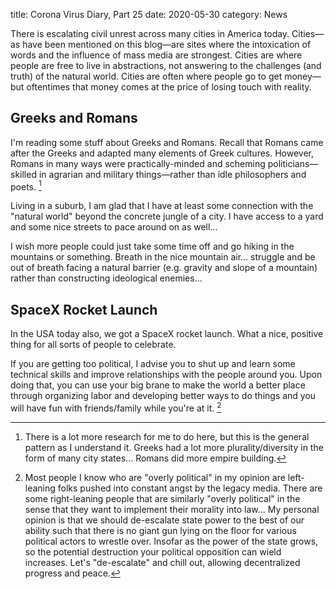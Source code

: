title: Corona Virus Diary, Part 25
date: 2020-05-30
category: News

There is escalating civil unrest across many cities in America today.
Cities&mdash;as have been mentioned on this blog&mdash;are sites where
the intoxication of words and the influence of mass media are
strongest. Cities are where people are free to live in abstractions,
not answering to the challenges (and truth) of the natural world.
Cities are often where people go to get money&mdash;but oftentimes
that money comes at the price of losing touch with reality.

Greeks and Romans
-----------------

I'm reading some stuff about Greeks and Romans. Recall that Romans
came after the Greeks and adapted many elements of Greek
cultures. However, Romans in many ways were practically-minded and
scheming politicians&mdash;skilled in agrarian and military
things&mdash;rather than idle philosophers and poets. [^1]

Living in a suburb, I am glad that I have at least some connection
with the "natural world" beyond the concrete jungle of a city. I have
access to a yard and some nice streets to pace around on as well...

I wish more people could just take some time off and go hiking in the
mountains or something. Breath in the nice mountain air... struggle
and be out of breath facing a natural barrier (e.g. gravity and slope
of a mountain) rather than constructing ideological enemies...

SpaceX Rocket Launch
--------------------

In the USA today also, we got a SpaceX rocket launch. What a nice,
positive thing for all sorts of people to celebrate.

If you are getting too political, I advise you to shut up and learn
some technical skills and improve relationships with the people around
you. Upon doing that, you can use your big brane to make the world a
better place through organizing labor and developing better ways to do
things and you will have fun with friends/family while you're at it. [^2]

[^1]: There is a lot more research for me to do here, but this is the
    general pattern as I understand it. Greeks had a lot more
    plurality/diversity in the form of many city states... Romans did
    more empire building.
[^2]: Most people I know who are "overly political" in my opinion are
    left-leaning folks pushed into constant angst by the legacy media.
    There are some right-leaning people that are similarly "overly
    political" in the sense that they want to implement their morality
    into law... My personal opinion is that we should de-escalate
    state power to the best of our ability such that there is no giant
    gun lying on the floor for various political actors to wrestle
    over. Insofar as the power of the state grows, so the potential
    destruction your political opposition can wield increases. Let's
    "de-escalate" and chill out, allowing decentralized progress and
    peace.
